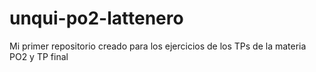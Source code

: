 # unqui-po2-lattenero
Mi primer repositorio creado para los ejercicios de los TPs de la materia PO2 y TP final
